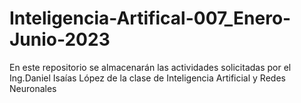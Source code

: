 # Inteligencia-Artifical-007_Enero-Junio-2023
En este repositorio se almacenarán las actividades solicitadas por el Ing.Daniel Isaías López  de la clase de Inteligencia Artificial y Redes Neuronales
